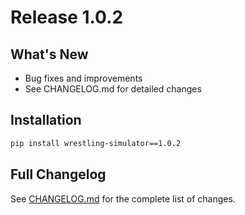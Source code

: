 # Release 1.0.2

## What's New
- Bug fixes and improvements
- See CHANGELOG.md for detailed changes

## Installation
```bash
pip install wrestling-simulator==1.0.2
```

## Full Changelog
See [CHANGELOG.md](CHANGELOG.md) for the complete list of changes.
